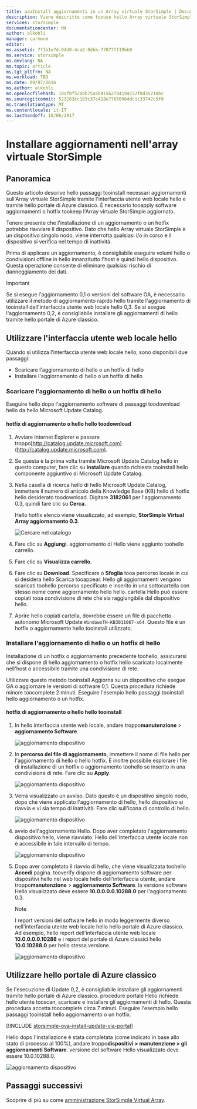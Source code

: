 ```yaml
---
title: aaaInstall aggiornamenti in un Array virtuale StorSimple | Documenti Microsoft
description: Viene descritto come toouse hello Array virtuale StorSimple web UI tooapply Aggiorna metodo hello portale e l'aggiornamento rapido
services: storsimple
documentationcenter: NA
author: alkohli
manager: carmonm
editor: 
ms.assetid: 7f1b1e7d-04d0-4ca2-9dbb-77077ff19bb9
ms.service: storsimple
ms.devlang: NA
ms.topic: article
ms.tgt_pltfrm: NA
ms.workload: TBD
ms.date: 09/07/2016
ms.author: alkohli
ms.openlocfilehash: 10af0f52abb75a5b41562704194157f0d35710bc
ms.sourcegitcommit: 523283cc1b3c37c428e77850964dc1c33742c5f0
ms.translationtype: MT
ms.contentlocale: it-IT
ms.lasthandoff: 10/06/2017
---
```

# <a name="install-updates-on-your-storsimple-virtual-array"></a>Installare aggiornamenti nell'array virtuale StorSimple
## <a name="overview"></a>Panoramica
Questo articolo descrive hello passaggi tooinstall necessari aggiornamenti sull'Array virtuale StorSimple tramite l'interfaccia utente web locale hello e tramite hello portale di Azure classico. È necessario tooapply software aggiornamenti o hotfix tookeep l'Array virtuale StorSimple aggiornato. 

Tenere presente che l'installazione di un aggiornamento o un hotfix potrebbe riavviare il dispositivo. Dato che hello Array virtuale StorSimple è un dispositivo singolo nodo, viene interrotta qualsiasi i/o in corso e il dispositivo si verifica nel tempo di inattività. 

Prima di applicare un aggiornamento, è consigliabile eseguire volumi hello o condivisioni offline in hello innanzitutto l'host e quindi hello dispositivo. Questa operazione consente di eliminare qualsiasi rischio di danneggiamento dei dati.

> [!IMPORTANT]
> Se si esegue l'aggiornamento 0,1 o versioni del software GA, è necessario utilizzare il metodo di aggiornamento rapido hello tramite l'aggiornamento di tooinstall dell'interfaccia utente web locale hello 0,3. Se si esegue l'aggiornamento 0,2, è consigliabile installare gli aggiornamenti di hello tramite hello portale di Azure classico.
> 
> 

## <a name="use-hello-local-web-ui"></a>Utilizzare l'interfaccia utente web locale hello
Quando si utilizza l'interfaccia utente web locale hello, sono disponibili due passaggi:

* Scaricare l'aggiornamento di hello o un hotfix di hello
* Installare l'aggiornamento di hello o un hotfix di hello

### <a name="download-hello-update-or-hello-hotfix"></a>Scaricare l'aggiornamento di hello o un hotfix di hello
Eseguire hello dopo l'aggiornamento software di passaggi toodownload hello da hello Microsoft Update Catalog.

#### <a name="toodownload-hello-update-or-hello-hotfix"></a>hotfix di aggiornamento o hello hello toodownload
1. Avviare Internet Explorer e passare troppo[http://catalog.update.microsoft.com](http://catalog.update.microsoft.com).
2. Se questa è la prima volta tramite Microsoft Update Catalog hello in questo computer, fare clic su **installare** quando richiesta tooinstall hello componente aggiuntivo di Microsoft Update Catalog.
3. Nella casella di ricerca hello di hello Microsoft Update Catalog, immettere il numero di articolo della Knowledge Base (KB) hello di hotfix hello desiderato toodownload. Digitare **3182061** per l'aggiornamento 0.3, quindi fare clic su **Cerca**.
   
    Hello hotfix elenco viene visualizzato, ad esempio, **StorSimple Virtual Array aggiornamento 0.3**.
   
    ![Cercare nel catalogo](./media/storsimple-ova-install-update-01/download1.png)
4. Fare clic su **Aggiungi**. aggiornamento di Hello viene aggiunto toohello carrello.
5. Fare clic su **Visualizza carrello**.
6. Fare clic su **Download**. Specificare o **Sfoglia** tooa percorso locale in cui si desidera hello Scarica tooappear. Hello gli aggiornamenti vengono scaricati toohello percorso specificato e inserito in una sottocartella con stesso nome come aggiornamento hello hello. cartella Hello può essere copiati tooa condivisione di rete che sia raggiungibile dal dispositivo hello.
7. Aprire hello copiati cartella, dovrebbe essere un file di pacchetto autonomo Microsoft Update `WindowsTH-KB3011067-x64`. Questo file è un hotfix o aggiornamento hello tooinstall utilizzato.

### <a name="install-hello-update-or-hello-hotfix"></a>Installare l'aggiornamento di hello o un hotfix di hello
Installazione di un hotfix o aggiornamento precedente toohello, assicurarsi che si dispone di hello aggiornamento o hotfix hello scaricato localmente nell'host o accessibile tramite una condivisione di rete. 

Utilizzare questo metodo tooinstall Aggiorna su un dispositivo che esegue GA o aggiornare le versioni di software 0,1. Questa procedura richiede minore toocomplete 2 minuti. Eseguire l'esempio hello passaggi tooinstall hello aggiornamento o un hotfix.

#### <a name="tooinstall-hello-update-or-hello-hotfix"></a>hotfix di aggiornamento o hello hello tooinstall
1. In hello interfaccia utente web locale, andare troppo**manutenzione** > **aggiornamento Software**.
   
    ![aggiornamento dispositivo](./media/storsimple-ova-install-update-01/update1m.png)
2. In **percorso del file di aggiornamento**, immettere il nome di file hello per l'aggiornamento di hello o hello hotfix. È inoltre possibile esplorare i file di installazione di un hotfix o aggiornamento toohello se inserito in una condivisione di rete. Fare clic su **Apply**.
   
    ![aggiornamento dispositivo](./media/storsimple-ova-install-update-01/update2m.png)
3. Verrà visualizzato un avviso. Dato questo è un dispositivo singolo nodo, dopo che viene applicato l'aggiornamento di hello, hello dispositivo si riavvia e vi sia tempo di inattività. Fare clic sull'icona di controllo di hello.
   
   ![aggiornamento dispositivo](./media/storsimple-ova-install-update-01/update3m.png)
4. avvio dell'aggiornamento Hello. Dopo aver completato l'aggiornamento dispositivo hello, viene riavviato. Hello dell'interfaccia utente locale non è accessibile in tale intervallo di tempo.
   
    ![aggiornamento dispositivo](./media/storsimple-ova-install-update-01/update5m.png)
5. Dopo aver completato il riavvio di hello, che viene visualizzata toohello **Accedi** pagina. tooverify dispone di aggiornamento software per dispositivi hello nel web locale hello dell'interfaccia utente, andare troppo**manutenzione** > **aggiornamento Software**. la versione software Hello visualizzato deve essere **10.0.0.0.0.10288.0** per l'aggiornamento 0.3.
   
   > [!NOTE]
   > I report versioni del software hello in modo leggermente diverso nell'interfaccia utente web locale hello hello portale di Azure classico. Ad esempio, hello report dell'interfaccia utente web locale **10.0.0.0.0.10288** e i report del portale di Azure classici hello **10.0.10288.0** per hello stessa versione. 
   > 
   > 
   
    ![aggiornamento dispositivo](./media/storsimple-ova-install-update-01/update6m.png)

## <a name="use-hello-azure-classic-portal"></a>Utilizzare hello portale di Azure classico
Se l'esecuzione di Update 0,2, è consigliabile installare gli aggiornamenti tramite hello portale di Azure classico. procedure portale Hello richiede hello utente tooscan, scaricare e installare gli aggiornamenti di hello. Questa procedura accetta toocomplete circa 7 minuti. Eseguire l'esempio hello passaggi tooinstall hello aggiornamento o un hotfix.

[!INCLUDE [storsimple-ova-install-update-via-portal](../../includes/storsimple-ova-install-update-via-portal.md)]

Hello dopo l'installazione è stata completata (come indicato in base allo stato di processo al 100%), andare troppo**dispositivi > manutenzione > gli aggiornamenti Software**. versione del software Hello visualizzato deve essere 10.0.10288.0.

![aggiornamento dispositivo](./media/storsimple-ova-install-update-01/azupdate12m.png)

## <a name="next-steps"></a>Passaggi successivi
Scoprire di più su come [amministrazione StorSimple Virtual Array](storsimple-ova-web-ui-admin.md).

